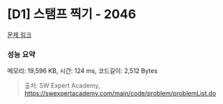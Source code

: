 # [D1] 스탬프 찍기 - 2046 

[문제 링크](https://swexpertacademy.com/main/code/problem/problemDetail.do?contestProbId=AV5QKdT6AyYDFAUq) 

### 성능 요약

메모리: 19,596 KB, 시간: 124 ms, 코드길이: 2,512 Bytes



> 출처: SW Expert Academy, https://swexpertacademy.com/main/code/problem/problemList.do
